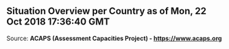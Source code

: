 ## Situation Overview per Country as of Mon, 22 Oct 2018 17:36:40 GMT

Source: **ACAPS (Assessment Capacities Project) - https://www.acaps.org**